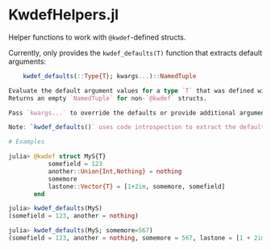 # KwdefHelpers.jl

Helper functions to work with `@kwdef`-defined structs.

Currently, only provides the `kwdef_defaults(T)` function that extracts default arguments:

```julia
    kwdef_defaults(::Type{T}; kwargs...)::NamedTuple

Evaluate the default argument values for a type `T` that was defined with `@kwdef`.
Returns an empty `NamedTuple` for non-`@kwdef` structs.

Pass `kwargs...` to override the defaults or provide additional arguments.

Note: `kwdef_defaults()` uses code introspection to extract the default values, it is not recommended for use in performance-critical code.

# Examples

julia> @kwdef struct MyS{T}
           somefield = 123
           another::Union{Int,Nothing} = nothing
           somemore
           lastone::Vector{T} = [1+2im, somemore, somefield]
       end

julia> kwdef_defaults(MyS)
(somefield = 123, another = nothing)

julia> kwdef_defaults(MyS; somemore=567)
(somefield = 123, another = nothing, somemore = 567, lastone = [1 + 2im, 567, 123])
```
